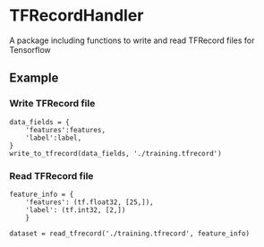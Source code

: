 # TFRecordHandler
A package including functions to write and read TFRecord files for Tensorflow

## Example
### Write TFRecord file
```
data_fields = {
    'features':features,
    'label':label,
}
write_to_tfrecord(data_fields, './training.tfrecord')
```

### Read TFRecord file
```
feature_info = {
    'features': (tf.float32, [25,]),
    'label': (tf.int32, [2,])
    }

dataset = read_tfrecord('./training.tfrecord', feature_info)
```
